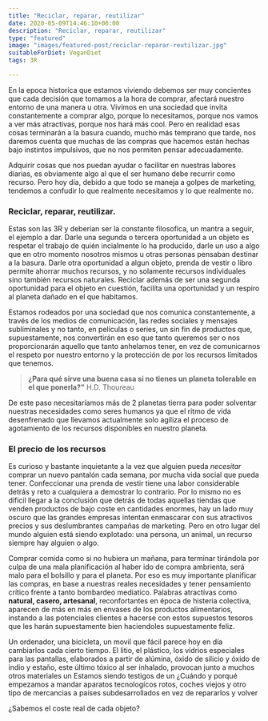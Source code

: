 ```yaml
---
title: "Reciclar, reparar, reutilizar"
date: 2020-05-09T14:46:10+06:00
description: "Reciclar, reparar, reutilizar"
type: "featured"
image: "images/featured-post/reciclar-reparar-reutilizar.jpg"
suitableForDiet: VeganDiet
tags: 3R

---
```

En la epoca historica que estamos viviendo debemos ser muy concientes que cada decisión que tomamos a la hora de comprar, afectará nuestro entorno de una manera u otra. Vivímos en una sociedad que invita constantemente a comprar algo, porque lo necesitamos, porque nos vamos a ver más atractivas, porque nos hará más cool. Pero en realidad esas cosas terminarán a la basura cuando, mucho más temprano que tarde, nos daremos cuenta que muchas de las compras que hacemos están hechas bajo instintos impulsivos, que no nos permiten pensar adecuadamente.  

Adquirir cosas que nos puedan ayudar o facilitar en nuestras labores díarias, es obviamente algo al que el ser humano debe recurrir como recurso. Pero hoy día, debido a que todo se maneja a golpes de marketing, tendemos a confudir lo que realmente necesitamos y lo que realmente no.   

### Reciclar, reparar, reutilizar. 

Estas son las 3R y deberían ser la constante filosofíca, un mantra a seguir, el ejemplo a dar. Darle una segunda o tercera oportunidad a un objeto es respetar el trabajo de quién incialmente lo ha producido, darle un uso a algo que en otro momento nosotros mismos u otras personas pensaban destinar a la basura. Darle otra oportunidad a algun objeto, prenda de vestir o libro permite ahorrar muchos recursos, y no solamente recursos individuales sino también recursos naturales. 
Reciclar además de ser una segunda oportunidad para el objeto en cuestión, facilíta una oportunidad y un respiro al planeta dañado en el que habitamos. 

Estamos rodeados por una sociedad que nos comunica constantemente, a través de los medios de comunicación, las redes sociales y mensajes subliminales y no tanto, en películas o series, un sin fin de productos que, supuestamente, nos convertirán en eso que tanto queremos ser o nos proporcionarán aquello que tanto anhelamos tener, en vez de comunicarnos el respeto por nuestro entorno y la protección de por los recursos límitados que tenemos.

> **¿Para qué sirve una buena casa si no tienes un planeta tolerable en el que ponerla?"** H.D. Thoureau

De este paso necesitaríamos más de 2 planetas tierra para poder solventar nuestras necesidades como seres humanos ya que el ritmo de vida desenfrenado que llevamos actualmente solo agiliza el proceso de agotamiento de los recursos disponibles en nuestro planeta.

### El precio de los recursos

Es curioso y bastante inquietante a la vez que alguien pueda *necesitar* comprar un nuevo pantalón cada semana, por mucha vida social que pueda tener. Confeccionar una prenda de vestir tiene una labor considerable detrás y reto a cualquiera a demostrar lo contrario. Por lo mismo no es dificil llegar a la conclusión que detrás de todas aquellas tiendas que venden productos de bajo coste en cantidades enormes, hay un lado muy oscuro que las grandes empresas intentan enmascarar con sus atractivos precios y sus deslumbrantes campañas de marketing. Pero en otro lugar del mundo alguien está siendo explotado: una persona, un animal, un recurso siempre hay alguien o algo.

Comprar comida como si no hubiera un mañana, para terminar tirándola por culpa de una mala planificación al haber ido de compra ambrienta, será malo para el bolsillo y para el planeta. Por eso es muy importante planificar las compras, en base a nuestras reales necesidades y tener pensamiento crítico frente a tanto bombardeo mediatico. Palabras atractívas como **natural, casero, artesanal**, reconfortantes en época de histeria colectiva, aparecen de más en más en envases de los productos alimentarios, instando a las potenciales clientes a hacerse con estos supuestos tesoros que les harán supuestamente bien haciendoles supuestamente feliz. 

Un ordenador, una bicicleta, un movil que fácil parece hoy en día cambiarlos cada cierto tiempo. El litio, el plástico, los vidrios especiales para las pantallas, elaborados a partir de alúmina, óxido de silicio y óxido de indio y estaño, este último tóxico al ser inhalado, provocan junto a muchos otros materiales un Estamos siendo testigos de un ¿Cuándo y porqué empezamos a mandar aparatos tecnologícos rotos, coches viejos y otro tipo de mercancias a países subdesarrollados en vez de repararlos y volver 

¿Sabemos el coste real de cada objeto? 